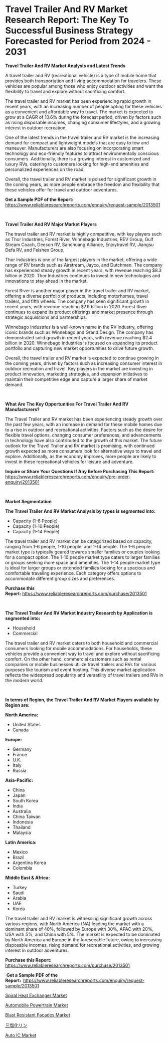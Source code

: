 <p><h1>Travel Trailer And RV Market Research Report: The Key To Successful Business Strategy Forecasted for Period from 2024 - 2031</h1></p><p><strong>Travel Trailer And RV Market Analysis and Latest Trends</strong></p>
<p><p>A travel trailer and RV (recreational vehicle) is a type of mobile home that provides both transportation and living accommodation for travelers. These vehicles are popular among those who enjoy outdoor activities and want the flexibility to travel and explore without sacrificing comfort.</p><p>The travel trailer and RV market has been experiencing rapid growth in recent years, with an increasing number of people opting for these vehicles as a convenient and affordable way to travel. The market is expected to grow at a CAGR of 10.6% during the forecast period, driven by factors such as rising disposable incomes, changing consumer lifestyles, and a growing interest in outdoor recreation.</p><p>One of the latest trends in the travel trailer and RV market is the increasing demand for compact and lightweight models that are easy to tow and maneuver. Manufacturers are also focusing on incorporating smart technology and eco-friendly features to attract environmentally conscious consumers. Additionally, there is a growing interest in customized and luxury RVs, catering to customers looking for high-end amenities and personalized experiences on the road.</p><p>Overall, the travel trailer and RV market is poised for significant growth in the coming years, as more people embrace the freedom and flexibility that these vehicles offer for travel and outdoor adventures.</p></p>
<p><strong>Get a Sample PDF of the Report:&nbsp;</strong> <a href="https://www.reliableresearchreports.com/enquiry/request-sample/2013501">https://www.reliableresearchreports.com/enquiry/request-sample/2013501</a></p>
<p>&nbsp;</p>
<p><strong>Travel Trailer And RV Major Market Players</strong></p>
<p><p>The travel trailer and RV market is highly competitive, with key players such as Thor Industries, Forest River, Winnebago Industries, REV Group, Gulf Stream Coach, Deeson RV, Sanchuang Alliance, Enjoytravel RV, Jiangsu Defa RV, and Feishen Group.</p><p>Thor Industries is one of the largest players in the market, offering a wide range of RV brands such as Airstream, Jayco, and Dutchmen. The company has experienced steady growth in recent years, with revenue reaching $8.3 billion in 2020. Thor Industries continues to invest in new technologies and innovations to stay ahead in the market.</p><p>Forest River is another major player in the travel trailer and RV market, offering a diverse portfolio of products, including motorhomes, travel trailers, and fifth wheels. The company has seen significant growth in recent years, with revenue reaching $7.9 billion in 2020. Forest River continues to expand its product offerings and market presence through strategic acquisitions and partnerships.</p><p>Winnebago Industries is a well-known name in the RV industry, offering iconic brands such as Winnebago and Grand Design. The company has demonstrated solid growth in recent years, with revenue reaching $2.4 billion in 2020. Winnebago Industries is focused on expanding its product portfolio and capturing new market opportunities to drive future growth.</p><p>Overall, the travel trailer and RV market is expected to continue growing in the coming years, driven by factors such as increasing consumer interest in outdoor recreation and travel. Key players in the market are investing in product innovation, marketing strategies, and expansion initiatives to maintain their competitive edge and capture a larger share of market demand.</p></p>
<p>&nbsp;</p>
<p><strong>What Are The Key Opportunities For Travel Trailer And RV Manufacturers?</strong></p>
<p><p>The Travel Trailer and RV market has been experiencing steady growth over the past few years, with an increase in demand for these mobile homes due to a rise in outdoor and recreational activities. Factors such as the desire for flexible travel options, changing consumer preferences, and advancements in technology have also contributed to the growth of this market. The future outlook for the Travel Trailer and RV market is promising, with continued growth expected as more consumers look for alternative ways to travel and explore. Additionally, as the economy improves, more people are likely to invest in these recreational vehicles for leisure and adventure.</p></p>
<p><strong>Inquire or Share Your Questions If Any Before Purchasing This Report:</strong> <a href="https://www.reliableresearchreports.com/enquiry/pre-order-enquiry/2013501">https://www.reliableresearchreports.com/enquiry/pre-order-enquiry/2013501</a></p>
<p>&nbsp;</p>
<p><strong>Market Segmentation</strong></p>
<p><strong>The Travel Trailer And RV Market Analysis by types is segmented into:</strong></p>
<p><ul><li>Capacity (1-6 People)</li><li>Capacity (1-10 People)</li><li>Capacity (1-14 People)</li></ul></p>
<p><p>The travel trailer and RV market can be categorized based on capacity, ranging from 1-6 people, 1-10 people, and 1-14 people. The 1-6 people market type is typically geared towards smaller families or couples looking for a compact option. The 1-10 people market type caters to larger families or groups seeking more space and amenities. The 1-14 people market type is ideal for larger groups or extended families looking for a spacious and comfortable traveling experience. Each category offers options to accommodate different group sizes and preferences.</p></p>
<p><strong>Purchase this Report:&nbsp;</strong><a href="https://www.reliableresearchreports.com/purchase/2013501">https://www.reliableresearchreports.com/purchase/2013501</a></p>
<p>&nbsp;</p>
<p><strong>The Travel Trailer And RV Market Industry Research by Application is segmented into:</strong></p>
<p><ul><li>Household</li><li>Commercial</li></ul></p>
<p><p>The travel trailer and RV market caters to both household and commercial consumers looking for mobile accommodations. For households, these vehicles provide a convenient way to travel and explore without sacrificing comfort. On the other hand, commercial customers such as rental companies or mobile businesses utilize travel trailers and RVs for various purposes like tourism and event hosting. This diverse market application reflects the widespread popularity and versatility of travel trailers and RVs in the modern world.</p></p>
<p>&nbsp;</p>
<p><strong>In terms of Region, the Travel Trailer And RV Market Players available by Region are:</strong></p>
<p>
    <p> <strong> North America: </strong>
        <ul>
            <li>United States</li>
            <li>Canada</li>
        </ul>
        </p> 
    <p> <strong> Europe: </strong>
        <ul>
            <li>Germany</li>
            <li>France</li>
            <li>U.K.</li>
            <li>Italy</li>
            <li>Russia</li>
        </ul>
        </p> 
    <p> <strong> Asia-Pacific: </strong>
        <ul>
            <li>China</li>
            <li>Japan</li>
            <li>South Korea</li>
            <li>India</li>
            <li>Australia</li>
            <li>China Taiwan</li>
            <li>Indonesia</li>
            <li>Thailand</li>
            <li>Malaysia</li>
        </ul>
        </p> 
    <p> <strong> Latin America: </strong>
        <ul>
            <li>Mexico</li>
            <li>Brazil</li>
            <li>Argentina Korea</li>
            <li>Colombia</li>
        </ul>
        </p> 
    <p> <strong> Middle East & Africa: </strong>
        <ul>
            <li>Turkey</li>
            <li>Saudi</li>
            <li>Arabia</li>
            <li>UAE</li>
            <li>Korea</li>
        </ul>
    </p>
    </p>
<p><p>The travel trailer and RV market is witnessing significant growth across various regions, with North America (NA) leading the market with a dominant share of 40%, followed by Europe with 30%, APAC with 20%, USA with 5%, and China with 5%. The market is expected to be dominated by North America and Europe in the foreseeable future, owing to increasing disposable incomes, rising demand for recreational activities, and growing interest in outdoor adventures.</p></p>
<p><strong>Purchase this Report: </strong><a href="https://www.reliableresearchreports.com/purchase/2013501">https://www.reliableresearchreports.com/purchase/2013501</a></p>
<p>&nbsp;<strong>Get a Sample PDF of the Report:&nbsp;&nbsp;</strong><a href="https://www.reliableresearchreports.com/enquiry/request-sample/2013501">https://www.reliableresearchreports.com/enquiry/request-sample/2013501</a></p>
<p><strong></strong></p>
<p><p><a href="https://issuu.com/reportprime-2/docs/spiral-heat-exchanger-market-size-2030.pptx">Spiral Heat Exchanger Market</a></p><p><a href="https://github.com/jerrycopelandthomaswsqd8q/Market-Research-Report-List-1/blob/main/automobile-powertrain-market.md">Automobile Powertrain Market</a></p><p><a href="https://issuu.com/reportprime-2/docs/blast-resistant-facades-market-size-2030.pptx">Blast Resistant Facades Market</a></p><p><a href="https://github.com/jkjreqjscoxx7/Market-Research-Report-List-1/blob/main/7576402188398.md">三塩化リン</a></p><p><a href="https://github.com/brenzgnarento/Market-Research-Report-List-1/blob/main/auto-ic-market.md">Auto IC Market</a></p></p>